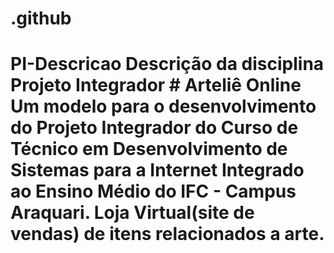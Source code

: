# .github
# PI-Descricao Descrição da disciplina Projeto Integrador   # Arteliê Online  Um modelo para o desenvolvimento do Projeto Integrador do Curso de Técnico em Desenvolvimento de Sistemas para a Internet Integrado ao Ensino Médio do IFC - Campus Araquari. Loja Virtual(site de vendas) de itens relacionados a arte.
